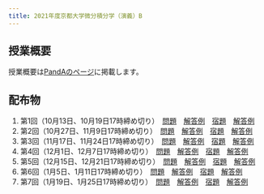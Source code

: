```yaml
---
title: 2021年度京都大学微分積分学（演義）B
---
```


## 授業概要

授業概要は[PandAのページ](https://panda.ecs.kyoto-u.ac.jp/portal/site/2021-888-N150-038)に掲載します。

## 配布物

1. 第1回（10月13日、10月19日17時締め切り）　[問題](problem1a.pdf)　[解答例](solution1a.pdf)　[宿題](problem1b.pdf)　[解答例](solution1b.pdf)
2. 第2回（10月27日、11月9日17時締め切り）　[問題](problem2a.pdf)　[解答例](solution2a.pdf)　[宿題](problem2b.pdf)　[解答例](solution2b.pdf)
3. 第3回（11月17日、11月24日17時締め切り）　[問題](problem3a.pdf)　[解答例](solution3a.pdf)　[宿題](problem3b.pdf)　[解答例](solution3b.pdf)
4. 第4回（12月1日、12月7日17時締め切り）　[問題](problem4a.pdf)　[解答例](solution4a.pdf)　[宿題](problem4b.pdf)　[解答例](solution4b.pdf)
5. 第5回（12月15日、12月21日17時締め切り）　[問題](problem5a.pdf)　[解答例](solution5a.pdf)　[宿題](problem5b.pdf)　[解答例](solution5b.pdf)
6. 第6回（1月5日、1月11日17時締め切り）　[問題](problem6a.pdf)　[解答例](solution6a.pdf)　[宿題](problem6b.pdf)　[解答例](solution6b.pdf)
7. 第7回（1月19日、1月25日17時締め切り）　[問題](problem7a.pdf)　[解答例](solution7a.pdf)　[宿題](problem7b.pdf)　[解答例](solution7b.pdf)
